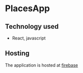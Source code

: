# PlacesApp
## Technology used
* React, javascript
## Hosting
The application is hosted at [firebase](https://mern-412020.web.app)
